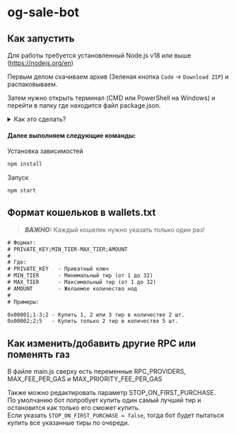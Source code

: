 # og-sale-bot

## Как запустить
Для работы требуется установленный Node.js v18 или выше (https://nodejs.org/en)

Первым делом скачиваем архив (Зеленая кнопка `Code` -> `Download ZIP`) и распаковываем.

Затем нужно открыть терминал (CMD или PowerShell на Windows) и перейти в папку где находится файл package.json.
<details>
  <summary>Как это сделать?</summary>

  В проводнике копируем путь к папке и вставляем в терминале:
  ```bash
  cd путь_к_папке
  ```
</details>

#### Далее выполняем следующие команды:

Установка зависимостей
```bash
npm install
```

Запуск
```bash
npm start
```

## Формат кошельков в wallets.txt
> **_ВАЖНО:_** Каждый кошелек нужно указать только один раз!

```txt
# Формат:
# PRIVATE_KEY;MIN_TIER-MAX_TIER;AMOUNT
#
# Где:
# PRIVATE_KEY   - Приватный ключ
# MIN_TIER      - Минимальный тир (от 1 до 32)
# MAX_TIER      - Максимальный тир (от 1 до 32)
# AMOUNT        - Желаемое количество нод
#
# Примеры:

0x00001;1-3;2 - Купить 1, 2 или 3 тир в количестве 2 шт.
0x00002;2;5   - Купить только 2 тир в количестве 5 шт.
```

## Как изменить/добавить другие RPC или поменять газ
В файле main.js сверху есть переменные RPC_PROVIDERS, MAX_FEE_PER_GAS и MAX_PRIORITY_FEE_PER_GAS

Также можно редактировать параметр STOP_ON_FIRST_PURCHASE.\
По умолчанию бот попробует купить один самый лучший тир и остановится как только его сможет купить.\
Если указать `STOP_ON_FIRST_PURCHASE = false`, тогда бот будет пытаться купить все указанные тиры по очереди.
